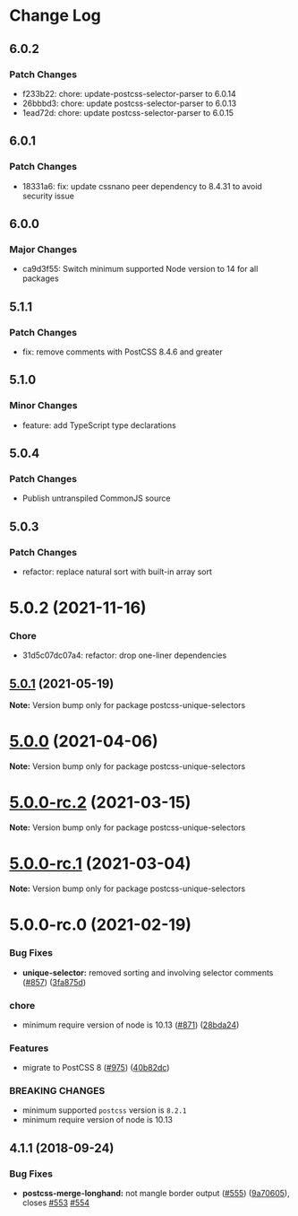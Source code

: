# Change Log

## 6.0.2

### Patch Changes

- f233b22: chore: update-postcss-selector-parser to 6.0.14
- 26bbbd3: chore: update postcss-selector-parser to 6.0.13
- 1ead72d: chore: update postcss-selector-parser to 6.0.15

## 6.0.1

### Patch Changes

- 18331a6: fix: update cssnano peer dependency to 8.4.31 to avoid security issue

## 6.0.0

### Major Changes

- ca9d3f55: Switch minimum supported Node version to 14 for all packages

## 5.1.1

### Patch Changes

- fix: remove comments with PostCSS 8.4.6 and greater

## 5.1.0

### Minor Changes

- feature: add TypeScript type declarations

## 5.0.4

### Patch Changes

- Publish untranspiled CommonJS source

## 5.0.3

### Patch Changes

- refactor: replace natural sort with built-in array sort

# 5.0.2 (2021-11-16)

### Chore

- 31d5c07dc07a4: refactor: drop one-liner dependencies

## [5.0.1](https://github.com/cssnano/cssnano/compare/postcss-unique-selectors@5.0.0...postcss-unique-selectors@5.0.1) (2021-05-19)

**Note:** Version bump only for package postcss-unique-selectors

# [5.0.0](https://github.com/cssnano/cssnano/compare/postcss-unique-selectors@5.0.0-rc.2...postcss-unique-selectors@5.0.0) (2021-04-06)

**Note:** Version bump only for package postcss-unique-selectors

# [5.0.0-rc.2](https://github.com/cssnano/cssnano/compare/postcss-unique-selectors@5.0.0-rc.1...postcss-unique-selectors@5.0.0-rc.2) (2021-03-15)

**Note:** Version bump only for package postcss-unique-selectors

# [5.0.0-rc.1](https://github.com/cssnano/cssnano/compare/postcss-unique-selectors@5.0.0-rc.0...postcss-unique-selectors@5.0.0-rc.1) (2021-03-04)

**Note:** Version bump only for package postcss-unique-selectors

# 5.0.0-rc.0 (2021-02-19)

### Bug Fixes

- **unique-selector:** removed sorting and involving selector comments ([#857](https://github.com/cssnano/cssnano/issues/857)) ([3fa875d](https://github.com/cssnano/cssnano/commit/3fa875dade2138e1a531dce1f8b79814cb39dbc9))

### chore

- minimum require version of node is 10.13 ([#871](https://github.com/cssnano/cssnano/issues/871)) ([28bda24](https://github.com/cssnano/cssnano/commit/28bda243e32ce3ba89b3c358a5f78727b3732f11))

### Features

- migrate to PostCSS 8 ([#975](https://github.com/cssnano/cssnano/issues/975)) ([40b82dc](https://github.com/cssnano/cssnano/commit/40b82dca7f53ac02cd4fe62846dec79b898ccb49))

### BREAKING CHANGES

- minimum supported `postcss` version is `8.2.1`
- minimum require version of node is 10.13

## 4.1.1 (2018-09-24)

### Bug Fixes

- **postcss-merge-longhand:** not mangle border output ([#555](https://github.com/cssnano/cssnano/issues/555)) ([9a70605](https://github.com/cssnano/cssnano/commit/9a706050b621e7795a9bf74eb7110b5c81804ffe)), closes [#553](https://github.com/cssnano/cssnano/issues/553) [#554](https://github.com/cssnano/cssnano/issues/554)
